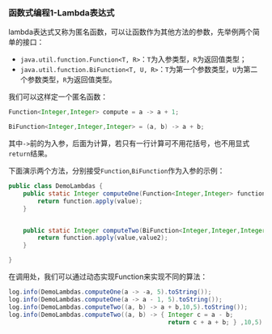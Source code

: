 ### 函数式编程1-Lambda表达式

lambda表达式又称为匿名函数，可以让函数作为其他方法的参数，先举例两个简单的接口：

- `java.util.function.Function<T, R>`：`T`为入参类型，`R`为返回值类型；
- `java.util.function.BiFunction<T, U, R>`：`T`为第一个参数类型，`U`为第二个参数类型，`R`为返回值类型。

我们可以这样定一个匿名函数：

``` java
Function<Integer,Integer> compute = a -> a + 1;

BiFunction<Integer,Integer,Integer> = (a, b) -> a + b;

```

其中`->`前的为入参，后面为计算，若只有一行计算可不用花括号，也不用显式`return`结果。

下面演示两个方法，分别接受`Function`,`BiFunction`作为入参的示例：

``` java
public class DemoLambdas {
    public static Integer computeOne(Function<Integer,Integer> function, Integer value){
        return function.apply(value);
    }


    public static Integer computeTwo(BiFunction<Integer,Integer,Integer> function, Integer value, Integer value2){
        return function.apply(value,value2);
    }

}

```

在调用处，我们可以通过动态实现Function来实现不同的算法：

``` java
log.info(DemoLambdas.computeOne(a -> -a, 5).toString());
log.info(DemoLambdas.computeOne(a -> a - 1, 5).toString());
log.info(DemoLambdas.computeTwo((a, b) -> a + b,10,5).toString());
log.info(DemoLambdas.computeTwo((a, b) -> { Integer c = a - b;
                                            return c + a + b; } ,10,5).toString());

```